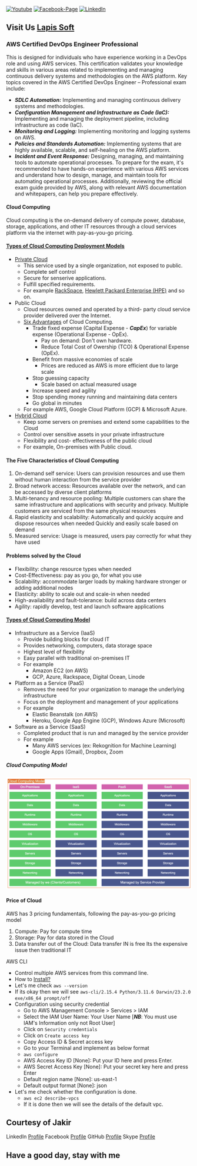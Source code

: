 [![Youtube][youtube-shield]][youtube-url]
[![Facebook-Page][facebook-shield]][facebook-url]
[![LinkedIn][linkedin-shield]][linkedin-url]

## Visit Us [Lapis Soft](http://www.lapissoft.com)

### AWS Certified DevOps Engineer Professional

This is designed for individuals who have experience working in a DevOps role and using AWS services. This certification validates your knowledge and skills in various areas related to implementing and managing continuous delivery systems and methodologies on the AWS platform. Key topics covered in the AWS Certified DevOps Engineer – Professional exam include:

- ***SDLC Automation:*** Implementing and managing continuous delivery systems and methodologies.
- ***Configuration Management and Infrastructure as Code (IaC):*** Implementing and managing the deployment pipeline, including infrastructure as code (IaC).
- ***Monitoring and Logging:*** Implementing monitoring and logging systems on AWS.
- ***Policies and Standards Automation:*** Implementing systems that are highly available, scalable, and self-healing on the AWS platform.
- ***Incident and Event Response:*** Designing, managing, and maintaining tools to automate operational processes.
To prepare for the exam, it's recommended to have hands-on experience with various AWS services and understand how to design, manage, and maintain tools for automating operational processes. Additionally, reviewing the official exam guide provided by AWS, along with relevant AWS documentation and whitepapers, can help you prepare effectively.
#### Cloud Computing
Cloud computing is the on-demand delivery of compute power, database, storage, applications, and other IT resources through a cloud services platform via the internet with pay-as-you-go pricing.

#### [Types of Cloud Computing Deployment Models](https://aws.amazon.com/types-of-cloud-computing/)
- [Private Cloud](https://aws.amazon.com/what-is/private-cloud/#:~:text=A%20private%20cloud%20is%20a,the%20control%20of%20one%20organization.)
  - This service used by a single organization, not exposed to public.
  - Complete self control
  - Secure for senserive applications.
  - Fulfill specified requirements.
  - For example [RackSpace](https://www.rackspace.com), [Hewlett Packard Enterprise (HPE)](https://www.hpe.com/emea_europe/en/home.html) and so on.
- Public Cloud
  - Cloud resources owned and operated by a third- party cloud service provider delivered over the Internet.
  - [Six Advantages](https://docs.aws.amazon.com/whitepapers/latest/aws-overview/six-advantages-of-cloud-computing.html) of Cloud Computing.
    - Trade fixed expense (Capital Expense - ***CapEx***) for variable expense (Operational Expense - OpEx).
      - Pay on demand: Don't own hardware.
      - Reduce Total Cost of Owership (TCO) & Operational Expense (OpEx).
    - Benefit from massive economies of scale
      - Prices are reduced as AWS is more efficient due to large scale
    - Stop guessing capacity
      - Scale based on actual measured usage
    - Increase speed and agility
    - Stop spending money running and maintaining data centers
    - Go global in minutes
  - For example AWS, Google Cloud Platform (GCP) & Microsoft Azure.
- [Hybrid Cloud](https://aws.amazon.com/hybrid/)
  - Keep some servers on premises and extend some capabilities to the Cloud
  - Control over sensitive assets in your private infrastructure
  - Flexibility and cost- effectiveness of the public cloud
  - For example, On-premises with Public cloud.

#### The Five Characteristics of Cloud Computing
1. On-demand self service:
   Users can provision resources and use them without human interaction from the service provider
2. Broad network access:
   Resources available over the network, and can be accessed by diverse client platforms
3. Multi-tenancy and resource pooling:
   Multiple customers can share the same infrastructure and applications with security and privacy.
   Multiple customers are serviced from the same physical resources
4. Rapid elasticity and scalability:
   Automatically and quickly acquire and dispose resources when needed
   Quickly and easily scale based on demand
5. Measured service:
   Usage is measured, users pay correctly for what they have used

#### Problems solved by the Cloud
- Flexibility: change resource types when needed
- Cost-Effectiveness: pay as you go, for what you use
- Scalability: accommodate larger loads by making hardware stronger or adding additional nodes
- Elasticity: ability to scale out and scale-in when needed
- High-availability and fault-tolerance: build across data centers
- Agility: rapidly develop, test and launch software applications

#### [Types of Cloud Computing Model](https://aws.amazon.com/types-of-cloud-computing/)
- Infrastructure as a Service (IaaS)
  - Provide building blocks for cloud IT
  - Provides networking, computers, data storage space
  - Highest level of flexibility
  - Easy parallel with traditional on-premises IT
  - For example
    - Amazon EC2 (on AWS)
    - GCP, Azure, Rackspace, Digital Ocean, Linode
- Platform as a Service (PaaS)
  - Removes the need for your organization to manage the underlying infrastructure
  - Focus on the deployment and management of your applications
  - For example
    - Elastic Beanstalk (on AWS)
    - Heroku, Google App Engine (GCP), Windows Azure (Microsoft)
- Software as a Service (SaaS)
  - Completed product that is run and managed by the service provider
  - For example
    - Many AWS services (ex: Rekognition for Machine Learning)
    - Google Apps (Gmail), Dropbox, Zoom
##### Cloud Computing Model
![Cloud Computing Model](/img/cloud-computing-model.png)

#### Price of Cloud
AWS has 3 pricing fundamentals, following the pay-as-you-go pricing model
1. Compute: Pay for compute time
2. Storage: Pay for data stored in the Cloud
3. Data transfer out of the Cloud: Data transfer IN is free
Its the expensive issue then traditional IT


  AWS CLI
   - Control multiple AWS services from this command line.
   - How to [Install?](https://docs.aws.amazon.com/cli/latest/userguide/getting-started-install.html)
   - Let's me check `aws --version`
   - If its okay then we will see `aws-cli/2.15.4 Python/3.11.6 Darwin/23.2.0 exe/x86_64 prompt/off`
   - Configuration using security credential
     - Go to AWS Management Console > Services > IAM
     - Select the IAM User Name: Your User Name [_**NB**_: You must use IAM's Information only not Root User]
     - Click on `Security credentials`
     - Click on `Create access key`
     - Copy Access ID & Secret access key
     - Go to your Terminal and implement as below format
     - `aws configure`
     - AWS Access Key ID [None]: Put your ID here and press Enter.
     - AWS Secret Access Key [None]: Put your secret key here and press Enter
     - Default region name [None]: us-east-1
     - Default output format [None]: json
   - Let's me check whether the configuration is done.
     - `aws ec2 describe-vpcs`
     - If it is done then we will see the details of the default vpc.

## Courtesy of Jakir

LinkedIn [Profile](https://www.linkedin.com/in/jakir-ruet/)
Facebook [Profile](https://www.facebook.com/jakir.ruet)
GitHub [Profile](https://github.com/jakir-ruet)
Skype [Profile](https://web.skype.com/?openPstnPage=true)

## Have a good day, stay with me

[youtube-shield]: https://img.shields.io/badge/-Youtube-black.svg?style=flat-square&logo=youtube&color=blue&logoColor=red
[youtube-url]: https://www.youtube.com/@LapisSoft/featured
[facebook-shield]: https://img.shields.io/badge/-Facebook-black.svg?style=flat-square&logo=facebook&color=pink&logoColor=blue
[facebook-url]: https://www.facebook.com/GoLapisSoft/
[linkedin-shield]: https://img.shields.io/badge/-LinkedIn-black.svg?style=flat-square&logo=linkedin&colorB=red
[linkedin-url]: https://www.linkedin.com/company/lapis-soft/


